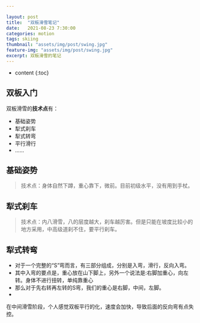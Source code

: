 ```yaml
---

layout: post
title:  "双板滑雪笔记"
date:   2021-08-23 7:30:00
categories: motion
tags: skiing
thumbnail: "assets/img/post/swing.jpg"
feature-img: "assets/img/post/swing.jpg"
excerpt: 双板滑雪的笔记
---
```


* content
{:toc}
## 双板入门

双板滑雪的**技术点**有：

- 基础姿势
- 犁式刹车
- 犁式转弯
- 平行滑行
- ......

## 基础姿势

> 技术点：身体自然下蹲，重心靠下，微前。目前初级水平，没有用到手杖。



## 犁式刹车

> 技术点：内八滑雪，八的层度越大，刹车越厉害。但是只能在坡度比较小的地方采用，中高级道刹不住，要平行刹车。



## 犁式转弯

- 对于一个完整的“S”弯而言，有三部分组成，分别是入弯，滑行，反向入弯。
- 其中入弯的要点是，重心放在山下脚上，另外一个说法是:右脚加重心，向左转。身体不进行扭转，单纯靠重心
- 那么对于先右转再左转的S弯，我们的重心是右脚，中间，左脚。
- 

在中间滑雪阶段，个人感觉双板平行的化，速度会加快，导致后面的反向弯有点失控。




